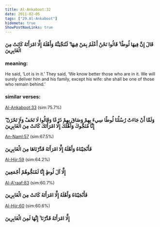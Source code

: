 ```yaml
---
title: Al-Ankaboot:32
date: 2011-02-05
tags: ["29.Al-Ankaboot"]
hidemeta: true 
ShowPostNavLinks: true 
---
```

### قَالَ إِنَّ فِيهَا لُوطًا ۚ قَالُوا نَحْنُ أَعْلَمُ بِمَنْ فِيهَا ۖ لَنُنَجِّيَنَّهُ وَأَهْلَهُ إِلَّا امْرَأَتَهُ كَانَتْ مِنَ الْغَابِرِينَ
### meaning: 
He said, ‘Lot is in it.’ They said, ‘We know better those who are in it. We will surely deliver him and his family, except his wife: she shall be one of those who remain behind.’
### similar verses: 

[Al-Ankaboot:33](/29/33) (sim:75.7%)

### وَلَمَّا أَنْ جَاءَتْ رُسُلُنَا لُوطًا سِيءَ بِهِمْ وَضَاقَ بِهِمْ ذَرْعًا وَقَالُوا لَا تَخَفْ وَلَا تَحْزَنْ ۖ إِنَّا مُنَجُّوكَ وَأَهْلَكَ إِلَّا امْرَأَتَكَ كَانَتْ مِنَ الْغَابِرِينَ

[An-Naml:57](/27/57) (sim:67.5%)

### فَأَنْجَيْنَاهُ وَأَهْلَهُ إِلَّا امْرَأَتَهُ قَدَّرْنَاهَا مِنَ الْغَابِرِينَ

[Al-Hijr:59](/15/59) (sim:64.2%)

### إِلَّا آلَ لُوطٍ إِنَّا لَمُنَجُّوهُمْ أَجْمَعِينَ

[Al-A'raaf:83](/7/83) (sim:60.7%)

### فَأَنْجَيْنَاهُ وَأَهْلَهُ إِلَّا امْرَأَتَهُ كَانَتْ مِنَ الْغَابِرِينَ

[Al-Hijr:60](/15/60) (sim:60.6%)

### إِلَّا امْرَأَتَهُ قَدَّرْنَا ۙ إِنَّهَا لَمِنَ الْغَابِرِينَ
